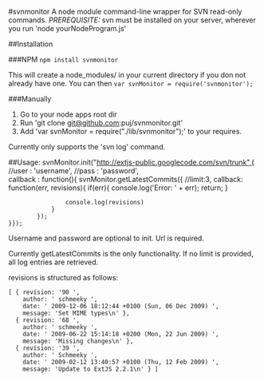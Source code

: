 #svnmonitor
A node module command-line wrapper for SVN read-only commands.
_PREREQUISITE:_ svn must be installed on your server, wherever you run 'node yourNodeProgram.js'


##Installation

###NPM
`npm install svnmonitor`

This will create a node_modules/ in your current directory if you don not already have one.
You can then `var svnMonitor = require('svnmonitor');`

###Manually

1. Go to your node apps root dir
2. Run 'git clone git@github.com:puj/svnmonitor.git'
3. Add  'var svnMonitor = require("./lib/svnmonitor");' to your requires.

Currently only supports the 'svn log' command.


##Usage:
	svnMonitor.init("http://extjs-public.googlecode.com/svn/trunk",{
		//user : 'username',
		//pass : 'password',	
		callback : function(){
			svnMonitor.getLatestCommits({
				//limit:3,
				callback: function(err, revisions){
					if(err){
						console.log('Error: ' + err);
						return;
					}

					console.log(revisions)
				}
			});
	}});

Username and password are optional to init. 
Url is required.

Currently getLatestCommits is the only functionality. 
If no limit is provided, all log entries are retrieved.


revisions is structured as follows:  

	[ { revision: '90 ', 
	    author: ' schmeeky ', 
	    date: ' 2009-12-06 18:12:44 +0100 (Sun, 06 Dec 2009) ', 
	    message: 'Set MIME types\n' }, 
	  { revision: '68 ', 
	    author: ' schmeeky ', 
	    date: ' 2009-06-22 15:14:18 +0200 (Mon, 22 Jun 2009) ', 
	    message: 'Missing changes\n' }, 
	  { revision: '39 ',  
	    author: ' Schmeeky ', 
	    date: ' 2009-02-12 13:40:57 +0100 (Thu, 12 Feb 2009) ', 
	    message: 'Update to ExtJS 2.2.1\n' } ] 



